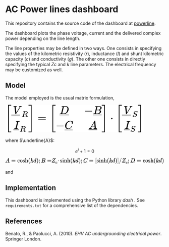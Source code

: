 # AC Power lines dashboard
This repository contains the source code of the dashboard at [powerline](https://powerlineinteractive.herokuapp.com/).

The dashboard plots the phase voltage, current and the delivered complex power depending on the line length.

The line properties may be defined in two ways. One consists in specifying the values of the kilometric resistivity (_r_), inductance (_l_) and shunt kilometric capacity (_c_) and conductivity (_g_). The other one consists in directly specifying the typical _Zc_ and _k_ line parameters. The electrical frequency may be customized as well.

## Model
The model employed is the usual matrix formulation,

![](doc/images/VI.svg)

where $\underline{A}$:

```math
e^i + 1 = 0
```

![](doc/images/ABCD.svg)

and


## Implementation
This dashboard is implemented using the Python library _dash_ <mettere link>.
See `requirements.txt` for a comprehensive list of the dependencies.

## References
Benato, R., & Paolucci, A. (2010). _EHV AC undergrounding electrical power_. Springer London.